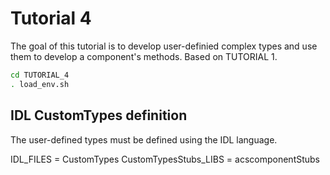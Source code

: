 # Tutorial 4
The goal of this tutorial is to develop user-definied complex types and use them to develop a component's methods. Based on TUTORIAL 1.
```bash
cd TUTORIAL_4
. load_env.sh
```
## IDL CustomTypes definition
The user-defined types must be defined using the IDL language. 


IDL_FILES = CustomTypes
CustomTypesStubs_LIBS = acscomponentStubs
